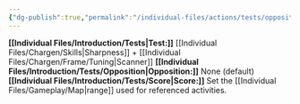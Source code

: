 ```yaml
---
{"dg-publish":true,"permalink":"/individual-files/actions/tests/opposition-tests/observe/"}
---
```


**[[Individual Files/Introduction/Tests\|Test:]]** [[Individual Files/Chargen/Skills\|Sharpness]] + [[Individual Files/Chargen/Frame/Tuning\|Scanner]]
**[[Individual Files/Introduction/Tests/Opposition\|Opposition:]]** None (default)
**[[Individual Files/Introduction/Tests/Score\|Score:]]** Set the [[Individual Files/Gameplay/Map\|range]] used for referenced activities.